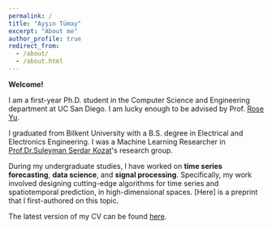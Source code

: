 ```yaml
---
permalink: /
title: "Ayşın Tümay"
excerpt: "About me"
author_profile: true
redirect_from: 
  - /about/
  - /about.html
---
```


**Welcome!**

I am a first-year Ph.D. student in the Computer Science and Engineering department at UC San Diego. I am lucky enough to be advised by Prof. [Rose Yu](https://roseyu.com/). 

I graduated from Bilkent University with a B.S. degree in Electrical and Electronics Engineering. I was a Machine Learning Researcher in [Prof.Dr.Suleyman Serdar Kozat](http://kilyos.ee.bilkent.edu.tr/~kozat/)'s research group. 

During my undergraduate studies, I have worked on **time series forecasting**, **data science**, and **signal processing**. Specifically, my work involved designing cutting-edge algorithms for time series and spatiotemporal prediction, in high-dimensional spaces. [Here] is a preprint that I first-authored on this topic. 

The latest version of my CV can be found [here](/files/aysintumay_cv.pdf). 

